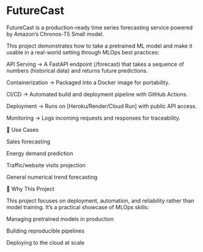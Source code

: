 # FutureCast

FutureCast is a production-ready time series forecasting service powered by Amazon’s Chronos-T5 Small model.

This project demonstrates how to take a pretrained ML model and make it usable in a real-world setting through MLOps best practices:

API Serving → A FastAPI endpoint (/forecast) that takes a sequence of numbers (historical data) and returns future predictions.

Containerization → Packaged into a Docker image for portability.

CI/CD → Automated build and deployment pipeline with GitHub Actions.

Deployment → Runs on [Heroku/Render/Cloud Run] with public API access.

Monitoring → Logs incoming requests and responses for traceability.

🚀 Use Cases

Sales forecasting

Energy demand prediction

Traffic/website visits projection

General numerical trend forecasting

🎯 Why This Project

This project focuses on deployment, automation, and reliability rather than model training. It’s a practical showcase of MLOps skills:

Managing pretrained models in production

Building reproducible pipelines

Deploying to the cloud at scale

